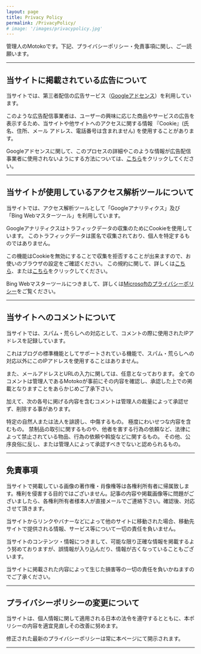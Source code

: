 ```yaml
---
layout: page
title: Privacy Policy
permalink: /PrivacyPolicy/
# image: '/images/privacypolicy.jpg'
---
```


管理人のMotokoです。下記、プライバシーポリシー・免責事項に関し、ご一読願います。

***

## 当サイトに掲載されている広告について

当サイトでは、第三者配信の広告サービス（[Googleアドセンス](https://adsense.google.com/start/)）を利用しています。

このような広告配信事業者は、ユーザーの興味に応じた商品やサービスの広告を表示するため、当サイトや他サイトへのアクセスに関する情報 『Cookie』(氏名、住所、メール アドレス、電話番号は含まれません) を使用することがあります。

Googleアドセンスに関して、このプロセスの詳細やこのような情報が広告配信事業者に使用されないようにする方法については、[こちら](https://policies.google.com/technologies/ads?gl=jp)をクリックしてください。

***

## 当サイトが使用しているアクセス解析ツールについて

当サイトでは、アクセス解析ツールとして「Googleアナリティクス」及び「Bing Webマスターツール」を利用しています。

Googleアナリティクスはトラフィックデータの収集のためにCookieを使用しています。
このトラフィックデータは匿名で収集されており、個人を特定するものではありません。

この機能はCookieを無効にすることで収集を拒否することが出来ますので、お使いのブラウザの設定をご確認ください。
この規約に関して、詳しくは[こちら](https://marketingplatform.google.com/about/analytics/terms/jp/)、または[こちら](https://policies.google.com/technologies/partner-sites?hl=ja)をクリックしてください。

Bing Webマスターツールにつきまして、詳しくは[Microsoftのプライバシーポリシー](https://privacy.microsoft.com/ja-jp/privacystatement)をご覧ください。






***

## 当サイトへのコメントについて
当サイトでは、スパム・荒らしへの対応として、コメントの際に使用されたIPアドレスを記録しています。

これはブログの標準機能としてサポートされている機能で、スパム・荒らしへの対応以外にこのIPアドレスを使用することはありません。

また、メールアドレスとURLの入力に関しては、任意となっております。
全てのコメントは管理人であるMotokoが事前にその内容を確認し、承認した上での掲載となりますことをあらかじめご了承下さい。

加えて、次の各号に掲げる内容を含むコメントは管理人の裁量によって承認せず、削除する事があります。

特定の自然人または法人を誹謗し、中傷するもの。
極度にわいせつな内容を含むもの。
禁制品の取引に関するものや、他者を害する行為の依頼など、法律によって禁止されている物品、行為の依頼や斡旋などに関するもの。
その他、公序良俗に反し、または管理人によって承認すべきでないと認められるもの。

***

## 免責事項

当サイトで掲載している画像の著作権・肖像権等は各権利所有者に帰属致します。権利を侵害する目的ではございません。記事の内容や掲載画像等に問題がございましたら、各権利所有者様本人が直接メールでご連絡下さい。確認後、対応させて頂きます。

当サイトからリンクやバナーなどによって他のサイトに移動された場合、移動先サイトで提供される情報、サービス等について一切の責任を負いません。

当サイトのコンテンツ・情報につきまして、可能な限り正確な情報を掲載するよう努めておりますが、誤情報が入り込んだり、情報が古くなっていることもございます。

当サイトに掲載された内容によって生じた損害等の一切の責任を負いかねますのでご了承ください。

***

## プライバシーポリシーの変更について

当サイトは、個人情報に関して適用される日本の法令を遵守するとともに、本ポリシーの内容を適宜見直しその改善に努めます。

修正された最新のプライバシーポリシーは常に本ページにて開示されます。

***

